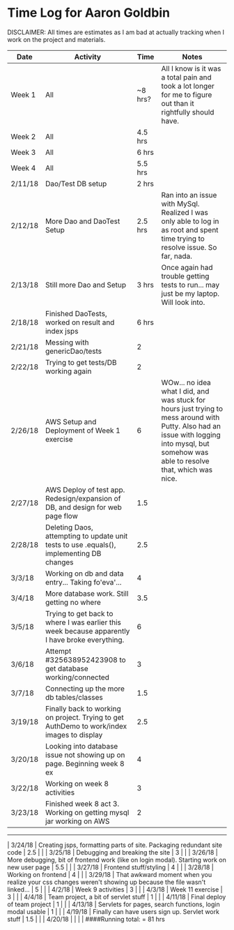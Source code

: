 # Time Log for Aaron Goldbin

DISCLAIMER: All times are estimates as I am bad at actually tracking when I work on the project and materials.

| Date | Activity | Time | Notes |
|------|----------|------|-------|
| Week 1 | All | ~8 hrs? | All I know is it was a total pain and took a lot longer for me to figure out than it rightfully should have.|
| Week 2 | All | 4.5 hrs | |
| Week 3 | All | 6 hrs | |
| Week 4 | All | 5.5 hrs | |
| 2/11/18 | Dao/Test DB setup | 2 hrs | |
| 2/12/18 | More Dao and DaoTest Setup| 2.5 hrs | Ran into an issue with MySql. Realized I was only able to log in as root and spent time trying to resolve issue. So far, nada. |
| 2/13/18 | Still more Dao and Setup| 3 hrs | Once again had trouble getting tests to run... may just be my laptop. Will look into. |
| 2/18/18 | Finished DaoTests, worked on result and index jsps | 6 hrs | |
| 2/21/18 | Messing with genericDao/tests| 2 | |
| 2/22/18 | Trying to get tests/DB working again| 2 | |
| 2/26/18 | AWS Setup and Deployment of Week 1 exercise | 6 | WOw... no idea what I did, and was stuck for hours just trying to mess around with Putty. Also had an issue with logging into mysql, but somehow was able to resolve that, which was nice. |
| 2/27/18 | AWS Deploy of test app. Redesign/expansion of DB, and design for web page flow  | 1.5 |  |
| 2/28/18 | Deleting Daos, attempting to update unit tests to use .equals(), implementing DB changes | 2.5 |  |
| 3/3/18 | Working on db and data entry... Taking fo'eva'... | 4 | |
| 3/4/18 | More database work. Still getting no where | 3.5 |  |
| 3/5/18 | Trying to get back to where I was earlier this week because apparently I have broke everything. | 6 |  |
| 3/6/18 | Attempt #325638952423908 to get database working/connected | 3 |  |
| 3/7/18 | Connecting up the more db tables/classes | 1.5 |  | 
| 3/19/18 | Finally back to working on project. Trying to get AuthDemo to work/index images to display | 2.5 | |
| 3/20/18 | Looking into database issue not showing up on page. Beginning week 8 ex | 4 | |
| 3/22/18 | Working on week 8 activities | 3 | |
| 3/23/18 | Finished week 8 act 3. Working on getting mysql jar working on AWS | 2 |  |
---
| 3/24/18 | Creating jsps, formatting parts of site. Packaging redundant site code | 2.5 |  |
| 3/25/18 | Debugging and breaking the site | 3 |  |
| 3/26/18 | More debugging, bit of frontend work (like on login modal). Starting work on new user page | 5.5 |  |
| 3/27/18 | Frontend stuff/styling | 4 | |
| 3/28/18 | Working on frontend | 4 |  |
| 3/29/18 | That awkward moment when you realize your css changes weren't showing up because the file wasn't linked... | 5 |  |
| 4/2/18 | Week 9 activities | 3 | | 
| 4/3/18 | Week 11 exercise | 3 | |
| 4/4/18 | Team project, a bit of servlet stuff | 1 | |
| 4/11/18 | Final deploy of team project | 1 |  |
| 4/13/18 | Servlets for pages, search functions, login modal usable | 1 |  |
| 4/19/18 | Finally can have users sign up. Servlet work stuff | 1.5 |  |
| 4/20/18 |  |  |  |
####Running total: = 81 hrs